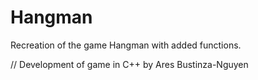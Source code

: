 # Hangman 
Recreation of the game Hangman with added functions.

// Development of game in C++ by Ares Bustinza-Nguyen

